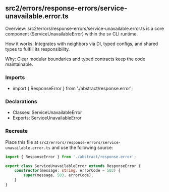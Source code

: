 ## src2/errors/response-errors/service-unavailable.error.ts

Overview: src2/errors/response-errors/service-unavailable.error.ts is a core component (ServiceUnavailableError) within the sv CLI runtime.

How it works: Integrates with neighbors via DI, typed configs, and shared types to fulfill its responsibility.

Why: Clear modular boundaries and typed contracts keep the code maintainable.

### Imports

- import { ResponseError } from './abstract/response.error';

### Declarations

- Classes: ServiceUnavailableError
- Exports: ServiceUnavailableError

### Recreate

Place this file at `src2/errors/response-errors/service-unavailable.error.ts` and use the following source:

```ts
import { ResponseError } from './abstract/response.error';

export class ServiceUnavailableError extends ResponseError {
	constructor(message: string, errorCode = 503) {
		super(message, 503, errorCode);
	}
}

```
